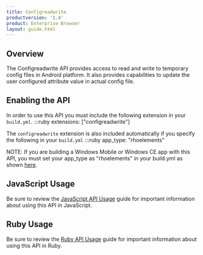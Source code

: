 ```yaml
---
title: Configreadwrite
productversion: '1.4'
product: Enterprise Browser
layout: guide.html
---
```



## Overview
The Configreadwrite API provides access to read and write to temporary config files in Android platform. It also provides capabilities to update the user configured attribute value in actual config file.
## Enabling the API
In order to use this API you must include the following extension in your `build.yml`.
    :::ruby
    extensions: ["configreadwrite"]

The `configreadwrite` extension is also included automatically if you specify the following in your `build.yml`
    :::ruby
    app_type: "rhoelements"

NOTE: If you are building a Windows Mobile or Windows CE app with this API, you must set your app_type as "rhoelements" in your build.yml as shown [here](../../guide/build_config#other-build-time-settings).

## JavaScript Usage
Be sure to review the [JavaScript API Usage](/guide/api_js) guide for important information about using this API in JavaScript.

## Ruby Usage
Be sure to review the [Ruby API Usage](/guide/api_ruby) guide for important information about using this API in Ruby.
        


